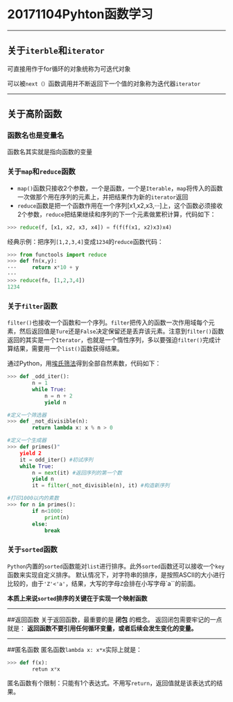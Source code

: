 # 20171104Pyhton函数学习
***
## 关于`iterble`和`iterator`
可直接用作于for循环的对象统称为可迭代对象

可以被`next（）`函数调用并不断返回下一个值的对象称为迭代器`iterator`
***
## 关于高阶函数
### 函数名也是变量名
函数名其实就是指向函数的变量
### 关于`map`和`reduce`函数
* `map()`函数只接收2个参数，一个是函数，一个是`Iterable`，`map`将传入的函数一次做那个用在序列的元素上，并把结果作为新的`iterator`返回
* `reduce`函数是把一个函数作用在一个序列[x1,x2,x3,···]上，这个函数必须接收2个参数，`reduce`把结果继续和序列的下一个元素做累积计算，代码如下：

```python
>>> reduce(f, [x1, x2, x3, x4]) = f(f(f(x1, x2)x3)x4)
```
经典示例：把序列`[1,2,3,4]`变成`1234`的`reduce`函数代码：

```python
>>> from functools import reduce
>>> def fn(x,y):
···    	return x*10 + y
···
>>> reduce(fn, [1,2,3,4])
1234
```
### 关于`filter`函数
`filter()`也接收一个函数和一个序列。`filter`把传入的函数一次作用域每个元素，然后返回值是`Ture`还是`False`决定保留还是丢弃该元素。注意到`filter()`函数返回的其实是一个`Iterator`，也就是一个惰性序列，多以要强迫`filter()`完成计算结果，需要用一个`list()`函数获得结果。

通过Python，用[埃氏筛法](https://baike.baidu.com/item/%E5%9F%83%E6%8B%89%E6%89%98%E6%96%AF%E7%89%B9%E5%B0%BC%E7%AD%9B%E6%B3%95/374984?fr=aladdin)得到全部自然素数，代码如下：

```python
>>> def _odd_iter():
    	n = 1
        while True:
			n = n + 2
			yield n

#定义一个筛选器
>>> def _not_divisible(n):
		return lambda x: x % n > 0

#定义一个生成器
>>> def primes()"
	yield 2
	it = odd_iter() #初试序列
	while True:
		n = next(it) #返回序列的第一个数
		yield n
		it = filter(_not_divisible(n), it) #构造新序列

#打印1000以内的素数
>>> for n in primes():
		if n<1000:
			print(n)
		else:
			break
```

### 关于`sorted`函数
`Python`内置的`sorted`函数能对`list`进行排序。此外`sorted`函数还可以接收一个`key`函数来实现自定义排序。
默认情况下，对字符串的排序，是按照ASCII的大小进行比较的，由于`'Z'<'a'`，结果，大写的字母`Z`会排在小写字母`a``的前面。

**本质上来说`sorted`排序的关键在于实现一个映射函数**
***
##返回函数
关于返回函数，最重要的是 **闭包** 的概念。
返回闭包需要牢记的一点就是： **返回函数不要引用任何循环变量，或者后续会发生变化的变量。**
***
##匿名函数
匿名函数`lambda x: x*x`实际上就是：

```python
>>> def f(x):
		retun x*x
```
匿名函数有个限制：只能有1个表达式。不用写`return`，返回值就是该表达式的结果。


